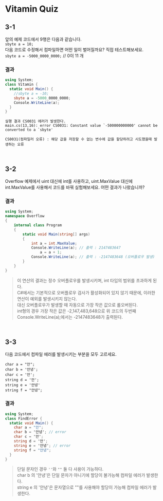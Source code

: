# Vitamin Quiz

## 3-1
앞의 예제 코드에서 9행은 다음과 같습니다. <br>
`sbyte a = 10;` <br>
다음 코드로 수정해서 컴파일하면 어떤 일이 벌어질까요? 직접 테스트해보세요. <br>
`sbyte a = -5000_0000_0000;` // 0이 11 개

### 결과
```C#
using System;
class Vitamin {
  static void Main() {
    //sbyte a = -10;
    sbyte a = -5000_0000_0000;
    Console.WriteLine(a);
  }
}
```
```
실행 결과 CS0031 에러가 발생한다.
main.cs(13,16): error CS0031: Constant value `-500000000000' cannot be converted to a `sbyte'

CS0031(컴파일러 오류) : 해당 값을 저장할 수 없는 변수에 값을 할당하려고 시도했을때 발생하는 오류
```

<br>

## 3-2
Overflow 예제에서 uint 대신에 int를 사용하고, uint.MaxValue 대신에 int.MaxValue를 사용해서 코드를 바꿔 실험해보세요. 어떤 결과가 나왔습니까?

### 결과
```C#
using System;
namespace Overflow
{
    internal class Program
    {
        static void Main(string[] args)
        {
            int a = int.MaxValue;
            Console.WriteLine(a); // 출력 : 2147483647
                a = a + 1;
            Console.WriteLine(a); // 출력 : -2147483648 (오버플로우 발생)
        }
    }
}
```
> 이 연산의 결과는 정수 오버플로우를 발생시키며, int 타입의 범위를 초과하게 된다.<br>
> C#에서는 기본적으로 오버플로우 검사가 활성화되어 있지 않기 때문에, 이러한 연산이 예외를 발생시키지 않는다.<br>
> 대신 오버플로우가 발생할 때 자동으로 가장 작은 값으로 롤오버된다.<br>
> int형의 경우 가장 작은 값은 -2,147,483,648으로 위 코드의 두번째 Console.WriteLine(a);에서는 -2147483648가 출력된다.

<br>

## 3-3
다음 코드에서 컴파일 에러를 발생시키는 부분을 모두 고르세요.
```
char a = "안";
char b = '안녕';
char c = '안';
string d = '안';
string e = '안녕'
string f = "안녕";
```

### 결과
```C#
using System;
class FindError {
  static void Main() {
    char a = "안";
    char b = '안녕'; // error
    char c = '안';
    string d = '안';
    string e = '안녕'; // error
    string f = "안녕";
  }
}
```

> 단일 문자인 경우 `''`와 `""` 둘 다 사용이 가능하다. <br>
> char b 의 '안녕'은 단일 문자가 아니기에 할당이 불가능해 컴파일 에러가 발생한다. <br>
> string e 의 '안녕'은 문자열으로 ""를 사용해야 할당이 가능해 컴파일 에러가 발생한다. <br>
